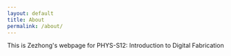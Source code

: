 ```yaml
---
layout: default
title: About
permalink: /about/
---
```


This is Zezhong's webpage for PHYS-S12: Introduction to Digital Fabrication

